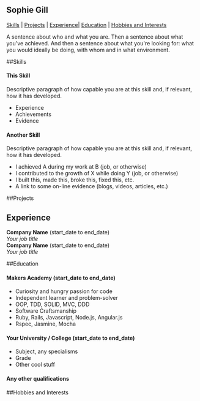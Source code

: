 ## Sophie Gill

[Skills](#skills) | [Projects](#projects) | [Experience](#experience)| [Education](#education) | [Hobbies and Interests](#hobbies)

A sentence about who and what you are. Then a sentence about what you've achieved. And then a sentence about what you're looking for: what you would ideally be doing, with whom and in what environment.

##Skills

#### This Skill

Descriptive paragraph of how capable you are at this skill and, if relevant, how it has developed.

- Experience
- Achievements
- Evidence

#### Another Skill

Descriptive paragraph of how capable you are at this skill and, if relevant, how it has developed.

- I achieved A during my work at B (job, or otherwise)
- I contributed to the growth of X while doing Y (job, or otherwise)
- I built this, made this, broke this, fixed this, etc.
- A link to some on-line evidence (blogs, videos, articles, etc.)

##Projects

## Experience

**Company Name** (start_date to end_date)    
*Your job title*  
**Company Name** (start_date to end_date)   
*Your job title*

##Education

#### Makers Academy (start_date to end_date)

- Curiosity and hungry passion for code
- Independent learner and problem-solver
- OOP, TDD, SOLID, MVC, DDD
- Software Craftsmanship
- Ruby, Rails, Javascript, Node.js, Angular.js
- Rspec, Jasmine, Mocha

#### Your University / College (start_date to end_date)

- Subject, any specialisms
- Grade
- Other cool stuff

#### Any other qualifications


##Hobbies and Interests
